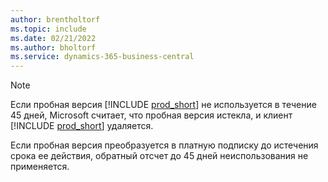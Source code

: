 ```yaml
---
author: brentholtorf
ms.topic: include
ms.date: 02/21/2022
ms.author: bholtorf
ms.service: dynamics-365-business-central
---
```

> [!NOTE]
> Если пробная версия [!INCLUDE [prod_short](prod_short.md)] не используется в течение 45 дней, Microsoft считает, что пробная версия истекла, и клиент [!INCLUDE [prod_short](prod_short.md)] удаляется.
>
> Если пробная версия преобразуется в платную подписку до истечения срока ее действия, обратный отсчет до 45 дней неиспользования не применяется.
